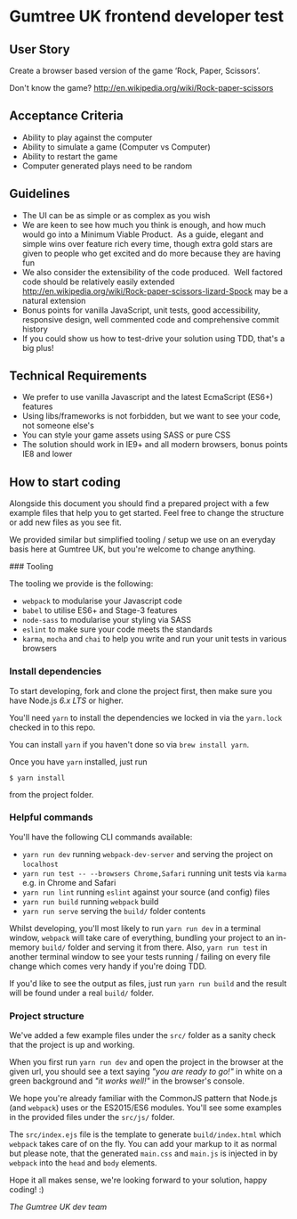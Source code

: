 # Gumtree UK frontend developer test

## User Story

Create a browser based version of the game ‘Rock, Paper, Scissors’.

Don't know the game? http://en.wikipedia.org/wiki/Rock-paper-scissors

## Acceptance Criteria

- Ability to play against the computer
- Ability to simulate a game (Computer vs Computer)
- Ability to restart the game
- Computer generated plays need to be random

## Guidelines

- The UI can be as simple or as complex as you wish
- We are keen to see how much you think is enough, and how much would go into a Minimum Viable Product.  As a guide, elegant and simple wins over feature rich every time, though extra gold stars are given to people who get excited and do more because they are having fun
- We also consider the extensibility of the code produced.  Well factored code should be relatively easily extended http://en.wikipedia.org/wiki/Rock-paper-scissors-lizard-Spock may be a natural extension
- Bonus points for vanilla JavaScript, unit tests, good accessibility, responsive design, well commented code and comprehensive commit history
- If you could show us how to test-drive your solution using TDD, that's a big plus!

## Technical Requirements

- We prefer to use vanilla Javascript and the latest EcmaScript (ES6+) features
- Using libs/frameworks is not forbidden, but we want to see your code, not someone else's
- You can style your game assets using SASS or pure CSS
- The solution should work in IE9+ and all modern browsers, bonus points IE8 and lower

## How to start coding

Alongside this document you should find a prepared project with a few example files that help you to get started. Feel free to change the structure or add new files as you see fit.

We provided similar but simplified tooling / setup we use on an everyday basis here at Gumtree UK, but you're welcome to change anything.

### Tooling

The tooling we provide is the following:

- `webpack` to modularise your Javascript code
- `babel` to utilise ES6+ and Stage-3 features
- `node-sass` to modularise your styling via SASS
- `eslint` to make sure your code meets the standards
- `karma`, `mocha` and `chai` to help you write and run your unit tests in various browsers

### Install dependencies

To start developing, fork and clone the project first, then make sure you have Node.js *6.x LTS* or higher.

You'll need `yarn` to install the dependencies we locked in via the `yarn.lock` checked in to this repo.

You can install `yarn` if you haven't done so via `brew install yarn`.

Once you have `yarn` installed, just run

```
$ yarn install
```

from the project folder.

### Helpful commands

You'll have the following CLI commands available:

- `yarn run dev` running `webpack-dev-server` and serving the project on `localhost`
- `yarn run test -- --browsers Chrome,Safari` running unit tests via `karma` e.g. in Chrome and Safari
- `yarn run lint` running `eslint` against your source (and config) files
- `yarn run build` running `webpack` build
- `yarn run serve` serving the `build/` folder contents

Whilst developing, you'll most likely to run `yarn run dev` in a terminal window, `webpack` will take care of everything, bundling your project to an in-memory `build/` folder and serving it from there. Also, `yarn run test` in another terminal window to see your tests running / failing on every file change which comes very handy if you're doing TDD.

If you'd like to see the output as files, just run `yarn run build` and the result will be found under a real `build/` folder.

### Project structure

We've added a few example files under the `src/` folder as a sanity check that the project is up and working.

When you first run `yarn run dev` and open the project in the browser at the given url, you should see a text saying *"you are ready to go!"* in white on a green background and *"it works well!"* in the browser's console.

We hope you're already familiar with the CommonJS pattern that Node.js (and `webpack`) uses or the ES2015/ES6 modules. You'll see some examples in the provided files under the `src/js/` folder.

The `src/index.ejs` file is the template to generate `build/index.html` which `webpack` takes care of on the fly. You can add your markup to it as normal but please note, that the generated `main.css` and `main.js` is injected in by `webpack` into the `head` and `body` elements.

Hope it all makes sense, we're looking forward to your solution, happy coding! :)

*The Gumtree UK dev team*
